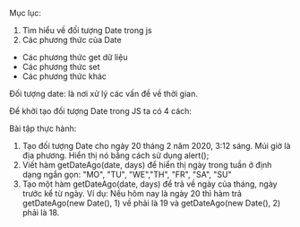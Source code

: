 Mục lục:
1. Tìm hiểu về đối tượng Date trong js
2. Các phương thức của Date
- Các phương thức get dữ liệu
- Các phương thức set
- Các phương thức khác


Đối tượng date: là nơi xử lý các vấn đề về thời gian.

Để khởi tạo đối tượng Date trong JS ta có 4 cách:


Bài tập thực hành:
1. Tạo đối tượng Date cho ngày 20 tháng 2 năm 2020, 3:12 sáng. Múi giờ là địa phương. Hiển thị nó bằng cách sử dụng alert();
2. Viết hàm getDateAgo(date, days) để hiển thị ngày trong tuần ở định dạng ngắn gọn: "MO", "TU", "WE","TH", "FR", "SA", "SU"
3. Tạo một hàm getDateAgo(date, days) để trả về ngày của tháng, ngày trước kể từ ngày. Ví dụ: Nếu hôm nay là ngày 20 thì hàm trả getDateAgo(new Date(), 1) về phải là 19 và getDateAgo(new Date(), 2) phải là 18.
